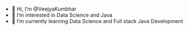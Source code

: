 - 👋 Hi, I’m @VeejyaKumbhar
- 👀 I’m interested in Data Science and Java 
- 🌱 I’m currently learning Data Science and Full stack Java Development

<!---
VeejyaKumbhar/VeejyaKumbhar is a ✨ special ✨ repository because its `README.md` (this file) appears on your GitHub profile.
You can click the Preview link to take a look at your changes.
--->
